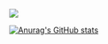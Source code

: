 <!--### Hi there 👋-->
![](https://badge42.herokuapp.com/api/stats/yootaki?cursus=42cursus)

[![Anurag's GitHub stats](https://github-readme-stats.vercel.app/api?yootaki=anuraghazra)](https://github.com/anuraghazra/github-readme-stats)


<!--
**yootaki/yootaki** is a ✨ _special_ ✨ repository because its `README.md` (this file) appears on your GitHub profile.

Here are some ideas to get you started:

- 🔭 I’m currently working on ...
- 🌱 I’m currently learning ...
- 👯 I’m looking to collaborate on ...
- 🤔 I’m looking for help with ...
- 💬 Ask me about ...
- 📫 How to reach me: ...
- 😄 Pronouns: ...
- ⚡ Fun fact: ...
-->
